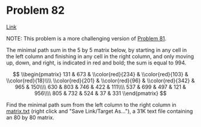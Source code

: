 # Problem 82

[Link](https://projecteuler.net/problem=82)

NOTE: This problem is a more challenging version of [Problem 81](problem=81).

The minimal path sum in the $5$ by $5$ matrix below, by starting in any cell in the left column and finishing in any cell in the right column, and only moving up, down, and right, is indicated in red and bold; the sum is equal to $994$.

$$ \\begin{pmatrix} 131 & 673 & \\color{red}{234} & \\color{red}{103} & \\color{red}{18}\\\\ \\color{red}{201} & \\color{red}{96} & \\color{red}{342} & 965 & 150\\\\ 630 & 803 & 746 & 422 & 111\\\\ 537 & 699 & 497 & 121 & 956\\\\ 805 & 732 & 524 & 37 & 331 \\end{pmatrix} $$ 

Find the minimal path sum from the left column to the right column in [matrix.txt](resources/documents/0082_matrix.txt) (right click and "Save Link/Target As..."), a 31K text file containing an $80$ by $80$ matrix.
